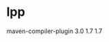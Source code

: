 lpp
===
<build>
     <plugins>
         <plugin>
             <artifactId>maven-compiler-plugin</artifactId>
             <version>3.0</version>
             <configuration>
                 <source>1.7</source>
                 <target>1.7</target>
            </configuration>
       </plugin>
   </plugins>
</build>
